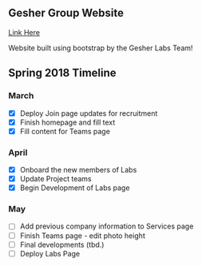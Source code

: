 ## Gesher Group Website ##

[Link Here](http://geshergroup.org)

Website built using bootstrap by the Gesher Labs Team!


## **Spring 2018 Timeline**
### March
- [x] Deploy Join page updates for recruitment
- [x] Finish homepage and fill text
- [x] Fill content for Teams page
### April
- [x] Onboard the new members of Labs
- [x] Update Project teams
- [x] Begin Development of Labs page
### May
- [ ] Add previous company information to Services page
- [ ] Finish Teams page - edit photo height
- [ ] Final developments (tbd.)
- [ ] Deploy Labs Page
